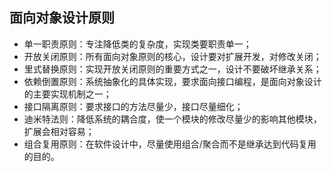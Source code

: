 ## 面向对象设计原则

- 单一职责原则：专注降低类的复杂度，实现类要职责单一；
- 开放关闭原则：所有面向对象原则的核心，设计要对扩展开发，对修改关闭；
- 里式替换原则：实现开放关闭原则的重要方式之一，设计不要破坏继承关系；
- 依赖倒置原则：系统抽象化的具体实现，要求面向接口编程，是面向对象设计的主要实现机制之一；
- 接口隔离原则：要求接口的方法尽量少，接口尽量细化；
- 迪米特法则：降低系统的耦合度，使一个模块的修改尽量少的影响其他模块，扩展会相对容易；
- 组合复用原则：在软件设计中，尽量使用组合/聚合而不是继承达到代码复用的目的。